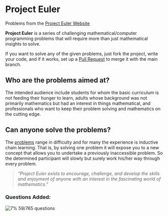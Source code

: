 # Project Euler

Problems from the [Project Euler Website](https://projecteuler.net/)

**Project Euler** is a series of challenging mathematical/computer programming problems that will require more than just mathematical insights to solve.

If you want to solve any of the given problems, just fork the project, write your code, and if it works, set up a [Pull Request](https://github.com/cr2007/Project-Euler/pulls) to merge it with the main branch.

## Who are the problems aimed at?
The intended audience include students for whom the basic curriculum is not feeding their hunger to learn, adults whose background was not primarily mathematics but had an interest in things mathematical, and professionals who want to keep their problem solving and mathematics on the cutting edge.

## Can anyone solve the problems?
The [problems](https://projecteuler.net/archives) range in difficulty and for many the experience is inductive chain learning. That is, by solving one problem it will expose you to a new concept that allows you to undertake a previously inaccessible problem. So the determined participant will slowly but surely work his/her way through every problem.

> *"Project Euler exists to encourage, challenge, and develop the skills and enjoyment of anyone with an interest in the fascinating world of mathematics."*

### Questions Added:<br>
![7%](https://progress-bar.dev/7) 59/765 questions
